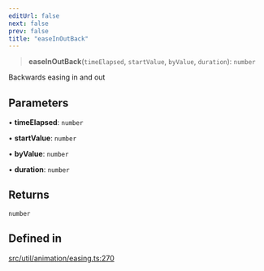 ```yaml
---
editUrl: false
next: false
prev: false
title: "easeInOutBack"
---
```


> **easeInOutBack**(`timeElapsed`, `startValue`, `byValue`, `duration`): `number`

Backwards easing in and out

## Parameters

• **timeElapsed**: `number`

• **startValue**: `number`

• **byValue**: `number`

• **duration**: `number`

## Returns

`number`

## Defined in

[src/util/animation/easing.ts:270](https://github.com/fabricjs/fabric.js/blob/a0b4adf41e0a1fd81824114cedd4c32bfb8cac25/src/util/animation/easing.ts#L270)
